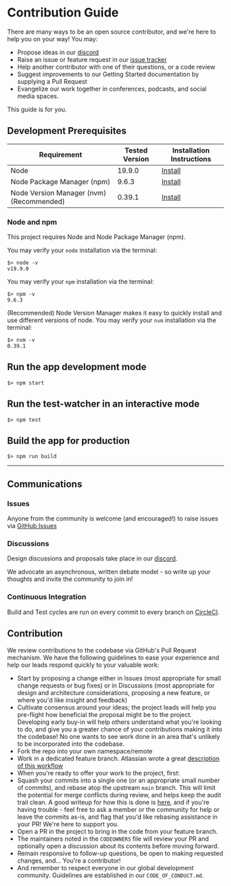 # Contribution Guide

There are many ways to be an open source contributor, and we're here to help you on your way! You may:

- Propose ideas in our
  [discord](https://discord.gg/tbd)
- Raise an issue or feature request in our [issue tracker](https://github.com/TBD54566975/dignal-react/issues)
- Help another contributor with one of their questions, or a code review
- Suggest improvements to our Getting Started documentation by supplying a Pull Request
- Evangelize our work together in conferences, podcasts, and social media spaces.

This guide is for you.

## Development Prerequisites

| Requirement                              | Tested Version | Installation Instructions                                                    |
| ---------------------------------------- | -------------- | ---------------------------------------------------------------------------- |
| Node                                     | 19.9.0         | [Install](https://nodejs.org/en/download)                                    |
| Node Package Manager (npm)               | 9.6.3          | [Install](https://docs.npmjs.com/downloading-and-installing-node-js-and-npm) |
| Node Version Manager (nvm) (Recommended) | 0.39.1         | [Install](https://github.com/nvm-sh/nvm)                                     |

### Node and npm

This project requires Node and Node Package Manager (npm).

You may verify your `node` installation via the terminal:

```
$> node -v
v19.9.0
```

You may verify your `npm` installation via the terminal:

```
$> npm -v
9.6.3
```

(Recommended) Node Version Manager makes it easy to quickly install and use different versions of node. You may verify your `nvm` installation via the terminal:

```
$> nvm -v
0.39.1
```

## Run the app development mode

```
$> npm start
```

## Run the test-watcher in an interactive mode

```
$> npm test
```

## Build the app for production

```
$> npm run build
```

---

## Communications

### Issues

Anyone from the community is welcome (and encouraged!) to raise issues via
[GitHub Issues](https://github.com/TBD54566975/dignal-react/issues)

### Discussions

Design discussions and proposals take place in our [discord](https://discord.gg/tbd).

We advocate an asynchronous, written debate model - so write up your thoughts and invite the community to join in!

### Continuous Integration

Build and Test cycles are run on every commit to every branch on [CircleCI](https://github.com/TBD54566975/dignal-react/actions).

## Contribution

We review contributions to the codebase via GitHub's Pull Request mechanism. We have
the following guidelines to ease your experience and help our leads respond quickly
to your valuable work:

- Start by proposing a change either in Issues (most appropriate for small
  change requests or bug fixes) or in Discussions (most appropriate for design
  and architecture considerations, proposing a new feature, or where you'd
  like insight and feedback)
- Cultivate consensus around your ideas; the project leads will help you
  pre-flight how beneficial the proposal might be to the project. Developing early
  buy-in will help others understand what you're looking to do, and give you a
  greater chance of your contributions making it into the codebase! No one wants to
  see work done in an area that's unlikely to be incorporated into the codebase.
- Fork the repo into your own namespace/remote
- Work in a dedicated feature branch. Atlassian wrote a great
  [description of this workflow](https://www.atlassian.com/git/tutorials/comparing-workflows/feature-branch-workflow)
- When you're ready to offer your work to the project, first:
- Squash your commits into a single one (or an appropriate small number of commits), and
  rebase atop the upstream `main` branch. This will limit the potential for merge
  conflicts during review, and helps keep the audit trail clean. A good writeup for
  how this is done is
  [here](https://medium.com/@slamflipstrom/a-beginners-guide-to-squashing-commits-with-git-rebase-8185cf6e62ec), and if you're
  having trouble - feel free to ask a member or the community for help or leave the commits as-is, and flag that you'd like
  rebasing assistance in your PR! We're here to support you.
- Open a PR in the project to bring in the code from your feature branch.
- The maintainers noted in the `CODEOWNERS` file will review your PR and optionally
  open a discussion about its contents before moving forward.
- Remain responsive to follow-up questions, be open to making requested changes, and...
  You're a contributor!
- And remember to respect everyone in our global development community. Guidelines
  are established in our `CODE_OF_CONDUCT.md`.
